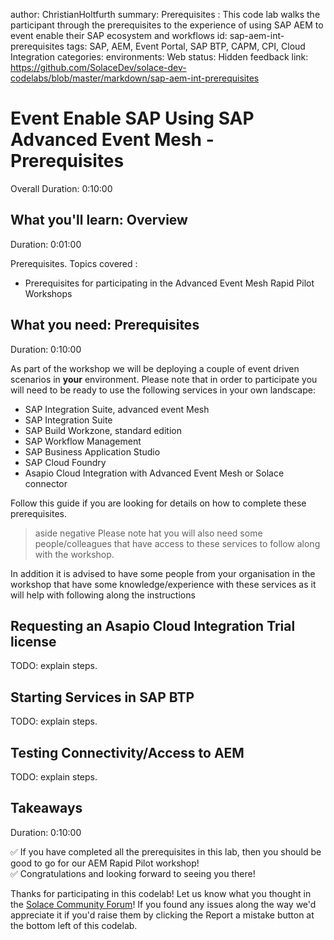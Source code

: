 
author: ChristianHoltfurth
summary: Prerequisites : This code lab walks the participant through the prerequisites to the experience of using SAP AEM to event enable their SAP ecosystem and workflows
id: sap-aem-int-prerequisites
tags: SAP, AEM, Event Portal, SAP BTP, CAPM, CPI, Cloud Integration
categories:
environments: Web
status: Hidden
feedback link: https://github.com/SolaceDev/solace-dev-codelabs/blob/master/markdown/sap-aem-int-prerequisites

# Event Enable SAP Using SAP Advanced Event Mesh - Prerequisites

Overall Duration: 0:10:00

## What you'll learn: Overview

Duration: 0:01:00

Prerequisites.
Topics covered :
- Prerequisites for participating in the Advanced Event Mesh Rapid Pilot Workshops

## What you need: Prerequisites

Duration: 0:10:00

As part of the workshop we will be deploying a couple of event driven scenarios in **your** environment.
Please note that in order to participate you will need to be ready to use the following services in your own landscape:
- SAP Integration Suite, advanced event Mesh
- SAP Integration Suite
- SAP Build Workzone, standard edition
- SAP Workflow Management
- SAP Business Application Studio
- SAP Cloud Foundry
- Asapio Cloud Integration with Advanced Event Mesh or Solace connector

Follow this guide if you are looking for details on how to complete these prerequisites.

>aside negative Please note hat you will also need some people/colleagues that have access to these services to follow along with the workshop.

In addition it is advised to have some people from your organisation in the workshop that have some knowledge/experience with these services as it will help with following along the instructions

## Requesting an Asapio Cloud Integration Trial license

TODO: explain steps.

## Starting Services in SAP BTP

TODO: explain steps.

## Testing Connectivity/Access to AEM

TODO: explain steps.

## Takeaways

Duration: 0:10:00

✅ If you have completed all the prerequisites in this lab, then you should be good to go for our AEM Rapid Pilot workshop! <br>
✅ Congratulations and looking forward to seeing you there!<br>

Thanks for participating in this codelab! Let us know what you thought in the [Solace Community Forum](https://solace.community/)! If you found any issues along the way we'd appreciate it if you'd raise them by clicking the Report a mistake button at the bottom left of this codelab.
